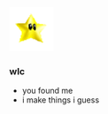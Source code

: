 <img src="https://raw.githubusercontent.com/iveurne/me/main/asset/icegif-1026.gif" width="80" height="80">

### wlc

 - you found me
 - i make things i guess
